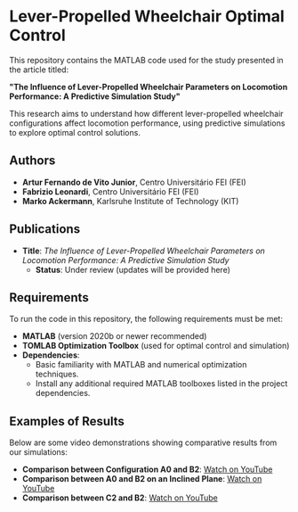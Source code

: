 # Lever-Propelled Wheelchair Optimal Control

This repository contains the MATLAB code used for the study presented in the article titled:

**"The Influence of Lever-Propelled Wheelchair Parameters on Locomotion Performance: A Predictive Simulation Study"**

This research aims to understand how different lever-propelled wheelchair configurations affect locomotion performance, using predictive simulations to explore optimal control solutions.

## Authors

- **Artur Fernando de Vito Junior**, Centro Universitário FEI (FEI)
- **Fabrizio Leonardi**, Centro Universitário FEI (FEI)
- **Marko Ackermann**, Karlsruhe Institute of Technology (KIT)

## Publications

- **Title**: *The Influence of Lever-Propelled Wheelchair Parameters on Locomotion Performance: A Predictive Simulation Study*
  - **Status**: Under review (updates will be provided here)

## Requirements

To run the code in this repository, the following requirements must be met:

- **MATLAB** (version 2020b or newer recommended)
- **TOMLAB Optimization Toolbox** (used for optimal control and simulation)
- **Dependencies**:
  - Basic familiarity with MATLAB and numerical optimization techniques.
  - Install any additional required MATLAB toolboxes listed in the project dependencies.

## Examples of Results

Below are some video demonstrations showing comparative results from our simulations:

- **Comparison between Configuration A0 and B2**: [Watch on YouTube](https://youtu.be/CGWXEokcE1M)
- **Comparison between A0 and B2 on an Inclined Plane**: [Watch on YouTube](https://youtu.be/csHft7sBg0w)
- **Comparison between C2 and B2**: [Watch on YouTube](https://youtu.be/8C14CtYMk_I)




